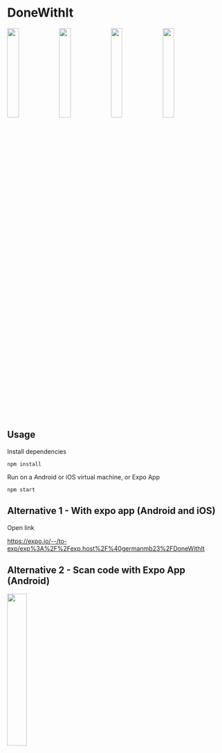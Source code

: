 # DoneWithIt

<p float="center">

<img src="https://user-images.githubusercontent.com/32777967/116443406-fc014800-a829-11eb-9461-1a87c46d5e84.jpeg" width="23%">

        
<img src="https://user-images.githubusercontent.com/32777967/116444068-babd6800-a82a-11eb-97b3-8b3cbb5586f3.gif" width="23%">


<img src="https://user-images.githubusercontent.com/32777967/116444074-bb55fe80-a82a-11eb-8b84-c5536b7e936b.gif" width="23%">
<img src="https://user-images.githubusercontent.com/32777967/116443402-fb68b180-a829-11eb-8a2c-f38570bd4933.jpeg" width="23%">


</p>

## Usage
Install dependencies

```npm install```

Run on a Android or iOS virtual machine, or Expo App

```npm start```

## Alternative 1 - With expo app (Android and iOS)

Open link

https://expo.io/--/to-exp/exp%3A%2F%2Fexp.host%2F%40germanmb23%2FDoneWithIt

## Alternative 2 - Scan code with Expo App (Android)

<img src="https://user-images.githubusercontent.com/32777967/116443412-fefc3880-a829-11eb-89cd-d6b6a1455078.png" width="30%">
